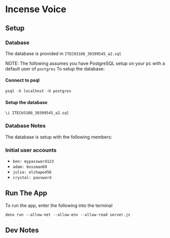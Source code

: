 # Incense Voice

## Setup
### Database
The database is provided in `ITECH3108_30399545_a2.sql`

NOTE: The following assumes you have PostgreSQL setup on your pc with a default user of `postgres`
To setup the database:

#### Connect to psql
```
psql -h localhost -U postgres
```

#### Setup the database
```
\i ITECH3108_30399545_a2.sql
```

### Database Notes
The database is setup with the following members:
### Initial user accounts
- `ben: mypassword123`
- `adam: bossman69`
- `julie: elchapo456`
- `crystal: password`

## Run The App
To run the app, enter the following into the terminal
```
deno run --allow-net --allow-env --allow-read server.js
```
## Dev Notes
